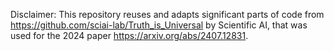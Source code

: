 Disclaimer: This repository reuses and adapts significant parts of code from https://github.com/sciai-lab/Truth_is_Universal by Scientific AI, that was used for the 2024 paper https://arxiv.org/abs/2407.12831.

